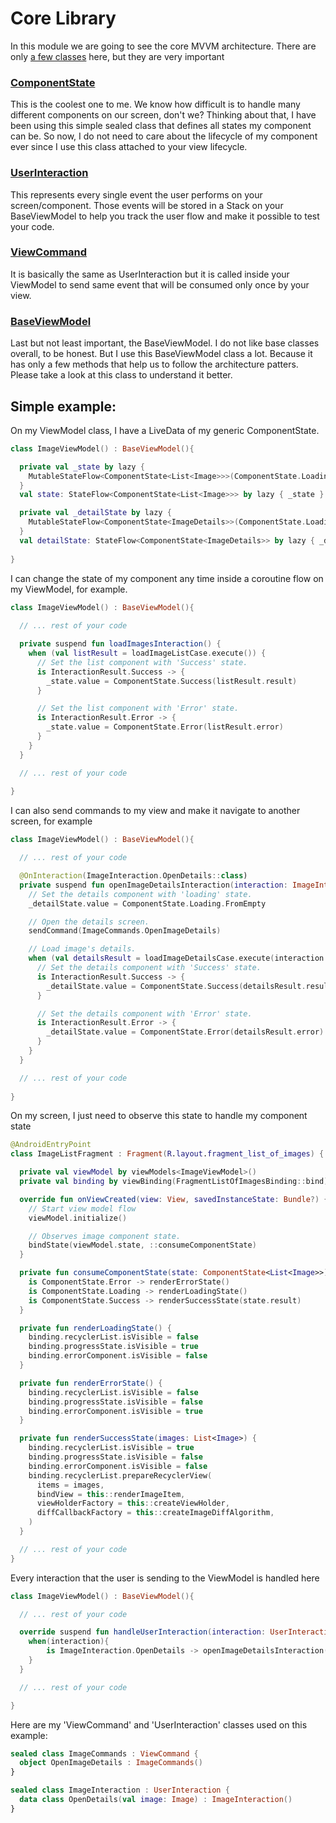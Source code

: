 # Core Library

In this module we are going to see the core MVVM architecture. There are only [a few classes](https://github.com/MayconCardoso/Mvvm-Architecture-Toolkit/tree/master/library/core/src/main/java/com/mctech/architecture/mvvm/core) here, but they are very important

### [ComponentState](https://github.com/MayconCardoso/Mvvm-Architecture-Toolkit/blob/master/library/core/src/main/java/com/mctech/architecture/mvvm/x/core/ComponentState.kt)

This is the coolest one to me. We know how difficult is to handle many different components on our screen, don't we? Thinking about that, I have been using this simple sealed class that defines all states my component can be. 
So now, I do not need to care about the lifecycle of my component ever since I use this class attached to your view lifecycle. 

### [UserInteraction](https://github.com/MayconCardoso/Mvvm-Architecture-Toolkit/blob/master/library/core/src/main/java/com/mctech/architecture/mvvm/x/core/UserInteraction.kt)

This represents every single event the user performs on your screen/component. Those events will be stored in a Stack on your BaseViewModel to help you track the user flow and make it possible to test your code.

### [ViewCommand](https://github.com/MayconCardoso/Mvvm-Architecture-Toolkit/blob/master/library/core/src/main/java/com/mctech/architecture/mvvm/x/core/ViewCommand.kt)

It is basically the same as UserInteraction but it is called inside your ViewModel to send same event that will be consumed only once by your view. 

### [BaseViewModel](https://github.com/MayconCardoso/Mvvm-Architecture-Toolkit/blob/master/library/core/src/main/java/com/mctech/architecture/mvvm/x/core/BaseViewModel.kt)

Last but not least important, the BaseViewModel. I do not like base classes overall, to be honest. But I use this BaseViewModel class a lot. Because it has only a few methods that help us to follow the architecture patters. Please take a look at this class to understand it better.

## Simple example:

On my ViewModel class, I have a LiveData of my generic ComponentState.
```kotlin
class ImageViewModel() : BaseViewModel(){

  private val _state by lazy {
    MutableStateFlow<ComponentState<List<Image>>>(ComponentState.Loading.FromEmpty)
  }
  val state: StateFlow<ComponentState<List<Image>>> by lazy { _state }

  private val _detailState by lazy {
    MutableStateFlow<ComponentState<ImageDetails>>(ComponentState.Loading.FromEmpty)
  }
  val detailState: StateFlow<ComponentState<ImageDetails>> by lazy { _detailState }
  
}
```

I can change the state of my component any time inside a coroutine flow on my ViewModel, for example.
```kotlin
class ImageViewModel() : BaseViewModel(){
    
  // ... rest of your code

  private suspend fun loadImagesInteraction() {
    when (val listResult = loadImageListCase.execute()) {
      // Set the list component with 'Success' state.
      is InteractionResult.Success -> {
        _state.value = ComponentState.Success(listResult.result)
      }

      // Set the list component with 'Error' state.
      is InteractionResult.Error -> {
        _state.value = ComponentState.Error(listResult.error)
      }
    }
  }

  // ... rest of your code
    
}
```

I can also send commands to my view and make it navigate to another screen, for example
```kotlin
class ImageViewModel() : BaseViewModel(){

  // ... rest of your code

  @OnInteraction(ImageInteraction.OpenDetails::class)
  private suspend fun openImageDetailsInteraction(interaction: ImageInteraction.OpenDetails) {
    // Set the details component with 'loading' state.
    _detailState.value = ComponentState.Loading.FromEmpty

    // Open the details screen.
    sendCommand(ImageCommands.OpenImageDetails)

    // Load image's details.
    when (val detailsResult = loadImageDetailsCase.execute(interaction.image)) {
      // Set the details component with 'Success' state.
      is InteractionResult.Success -> {
        _detailState.value = ComponentState.Success(detailsResult.result)
      }

      // Set the details component with 'Error' state.
      is InteractionResult.Error -> {
        _detailState.value = ComponentState.Error(detailsResult.error)
      }
    }
  }

  // ... rest of your code
    
}
```

On my screen, I just need to observe this state to handle my component state

```kotlin
@AndroidEntryPoint
class ImageListFragment : Fragment(R.layout.fragment_list_of_images) {

  private val viewModel by viewModels<ImageViewModel>()
  private val binding by viewBinding(FragmentListOfImagesBinding::bind)

  override fun onViewCreated(view: View, savedInstanceState: Bundle?) {
    // Start view model flow
    viewModel.initialize()

    // Observes image component state.
    bindState(viewModel.state, ::consumeComponentState)
  }

  private fun consumeComponentState(state: ComponentState<List<Image>>) = when (state) {
    is ComponentState.Error -> renderErrorState()
    is ComponentState.Loading -> renderLoadingState()
    is ComponentState.Success -> renderSuccessState(state.result)
  }

  private fun renderLoadingState() {
    binding.recyclerList.isVisible = false
    binding.progressState.isVisible = true
    binding.errorComponent.isVisible = false
  }

  private fun renderErrorState() {
    binding.recyclerList.isVisible = false
    binding.progressState.isVisible = false
    binding.errorComponent.isVisible = true
  }

  private fun renderSuccessState(images: List<Image>) {
    binding.recyclerList.isVisible = true
    binding.progressState.isVisible = false
    binding.errorComponent.isVisible = false
    binding.recyclerList.prepareRecyclerView(
      items = images,
      bindView = this::renderImageItem,
      viewHolderFactory = this::createViewHolder,
      diffCallbackFactory = this::createImageDiffAlgorithm,
    )
  }

  // ... rest of your code
}
```

Every interaction that the user is sending to the ViewModel is handled here
```kotlin
class ImageViewModel() : BaseViewModel(){

  // ... rest of your code

  override suspend fun handleUserInteraction(interaction: UserInteraction) {
    when(interaction){
        is ImageInteraction.OpenDetails -> openImageDetailsInteraction(interaction.image)
    }
  }

  // ... rest of your code

}
```

Here are my 'ViewCommand' and 'UserInteraction' classes used on this example:

```kotlin
sealed class ImageCommands : ViewCommand {
  object OpenImageDetails : ImageCommands()
}

sealed class ImageInteraction : UserInteraction {
  data class OpenDetails(val image: Image) : ImageInteraction()
}
```
